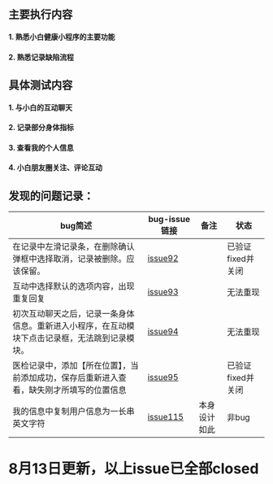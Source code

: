 ## 主要执行内容
#### 1. 熟悉小白健康小程序的主要功能
#### 2. 熟悉记录缺陷流程

## 具体测试内容
#### 1. 与小白的互动聊天
#### 2. 记录部分身体指标
#### 3. 查看我的个人信息
#### 4. 小白朋友圈关注、评论互动

## 发现的问题记录：

| bug简述| bug-issue 链接| 备注 |状态|
---|---|---|---|
| 在记录中左滑记录条，在删除确认弹框中选择取消，记录被删除。应该保留。| [issue92](https://github.com/sibbay-ai/qa-defects/issues/92)|   | 已验证fixed并关闭 |
| 互动中选择默认的选项内容，出现重复回复| [issue93](https://github.com/sibbay-ai/qa-defects/issues/93)|   |无法重现  |
| 初次互动聊天之后，记录一条身体信息。重新进入小程序，在互动模块下点击记录框，无法跳到记录模块。| [issue94](https://github.com/sibbay-ai/qa-defects/issues/94)|   |  无法重现|
| 医检记录中，添加【所在位置】，当前添加成功，保存后重新进入查看，缺失刚才所填写的位置信息| [issue95](https://github.com/sibbay-ai/qa-defects/issues/95)|   |  已验证fixed并关闭|
| 我的信息中复制用户信息为一长串英文字符| [issue115](https://github.com/sibbay-ai/qa-defects/issues/115)| 本身设计如此  | 非bug |

# 8月13日更新，以上issue已全部closed